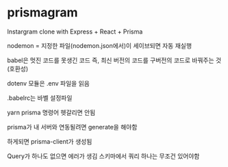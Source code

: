 # prismagram

Instargram clone with Express + React + Prisma

nodemon = 지정한 파일(nodemon.json에서)이 세이브되면 자동 재실행

babel은 멋진 코드를 못생긴 코드 즉, 최신 버전의 코드를 구버전의 코드로 바꿔주는 것 (호환성)

dotenv 모듈은 .env 파일을 읽음

.babelrc는 바벨 설정파일

yarn prisma 명령어 헷갈리면 안됨

prisma가 내 서버와 연동될려면 generate을 해야함

하게되면 prisma-client가 생성됨

Query가 하나도 없으면 에러가 생김 스키마에서 쿼리 하나는 무조건 있어야함
